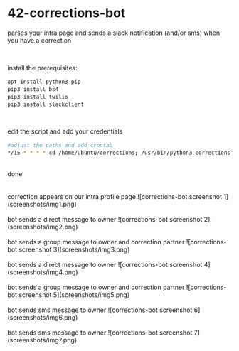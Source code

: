 # 42-corrections-bot
parses your intra page and sends a slack notification (and/or sms) when you have a correction

<br />

install the prerequisites:
```bash
apt install python3-pip
pip3 install bs4
pip3 install twilio
pip3 install slackclient
```
<br />

edit the script and add your credentials

```bash
#adjust the paths and add crontab
*/15 * * * * cd /home/ubuntu/corrections; /usr/bin/python3 corrections-bot.py >> execution.log 2>&1
```
<br />
done
<br />
<br />

<br />
correction appears on our intra profile page
![corrections-bot screenshot 1](screenshots/img1.png)
<br />

<br />
bot sends a direct message to owner
![corrections-bot screenshot 2](screenshots/img2.png)
<br />


<br />
bot sends a group message to owner and correction partner
![corrections-bot screenshot 3](screenshots/img3.png)
<br />


<br />
bot sends a direct message to owner
![corrections-bot screenshot 4](screenshots/img4.png)
<br />

<br />
bot sends a group message to owner and correction partner
![corrections-bot screenshot 5](screenshots/img5.png)
<br />

<br />
bot sends sms message to owner
![corrections-bot screenshot 6](screenshots/img6.png)
<br />

<br />
bot sends sms message to owner
![corrections-bot screenshot 7](screenshots/img7.png)
<br />
